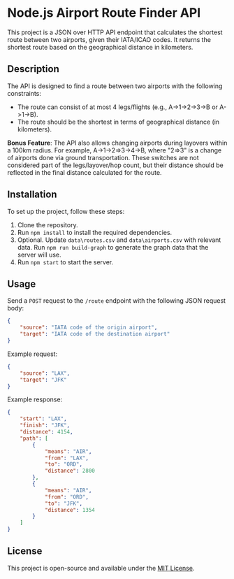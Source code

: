 # Node.js Airport Route Finder API

This project is a JSON over HTTP API endpoint that calculates the shortest route between two airports, given their IATA/ICAO codes. It returns the shortest route based on the geographical distance in kilometers.

## Description

The API is designed to find a route between two airports with the following constraints:

-   The route can consist of at most 4 legs/flights (e.g., A->1->2->3->B or A->1->B).
-   The route should be the shortest in terms of geographical distance (in kilometers).

**Bonus Feature**: The API also allows changing airports during layovers within a 100km radius. For example, A->1->2=>3->4->B, where "2=>3" is a change of airports done via ground transportation. These switches are not considered part of the legs/layover/hop count, but their distance should be reflected in the final distance calculated for the route.

## Installation

To set up the project, follow these steps:

1. Clone the repository.
2. Run `npm install` to install the required dependencies.
3. Optional. Update `data\routes.csv` and `data\airports.csv` with relevant data. Run `npm run build-graph` to generate the graph data that the server will use.
4. Run `npm start` to start the server.

## Usage

Send a `POST` request to the `/route` endpoint with the following JSON request body:

```json
{
    "source": "IATA code of the origin airport",
    "target": "IATA code of the destination airport"
}
```

Example request:

```json
{
    "source": "LAX",
    "target": "JFK"
}
```

Example response:

```json
{
    "start": "LAX",
    "finish": "JFK",
    "distance": 4154,
    "path": [
        {
            "means": "AIR",
            "from": "LAX",
            "to": "ORD",
            "distance": 2800
        },
        {
            "means": "AIR",
            "from": "ORD",
            "to": "JFK",
            "distance": 1354
        }
    ]
}
```

## License

This project is open-source and available under the [MIT License](https://opensource.org/licenses/MIT).

